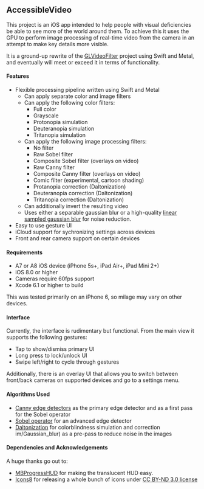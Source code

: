 ## AccessibleVideo

This project is an iOS app intended to help people with visual deficiencies be able to see more of the world around them. To achieve this it uses the GPU to perform image processing of real-time video from the camera in an attempt to make key details more visible.
 
It is a ground-up rewrite of the [GLVideoFilter](https://github.com/dghost/GLVideoFilter) project using Swift and Metal, and eventually will meet or exceed it in terms of functionality.

#### Features

* Flexible processing pipeline written using Swift and Metal
	* Can apply separate color and image filters
	* Can apply the following color filters:
	  * Full color
	  * Grayscale
	  * Protonopia simulation
	  * Deuteranopia simulation
	  * Tritanopia simulation
	* Can apply the following image processing filters:
	  * No filter
	  * Raw Sobel filter
	  * Composite Sobel filter (overlays on video)
	  * Raw Canny filter
	  * Composite Canny filter (overlays on video)
	  * Comic filter (experimental, cartoon shading)
	  * Protanopia correction (Daltonization)
	  * Deuteranopia correction (Daltonization)
	  * Tritanopia correction (Daltonization)
	* Can additionally invert the resulting video
	* Uses either a separable gaussian blur or a high-quality [linear sampled gaussian blur](http://rastergrid.com/blog/2010/09/efficient-gaussian-blur-with-linear-sampling/) for noise reduction.
* Easy to use gesture UI
* iCloud support for sychronizing settings across devices
* Front and rear camera support on certain devices

#### Requirements

* A7 or A8 iOS device (iPhone 5s+, iPad Air+, iPad Mini 2+)
* iOS 8.0 or higher
* Cameras require 60fps support
* Xcode 6.1 or higher to build

This was tested primarily on an iPhone 6, so milage may vary on other devices.


#### Interface

Currently, the interface is rudimentary but functional. From the main view it supports the following gestures:

* Tap to show/dismiss primary UI
* Long press to lock/unlock UI
* Swipe left/right to cycle through gestures

Additionally, there is an overlay UI that allows you to switch between front/back cameras on supported devices and go to a settings menu.

#### Algorithms Used


* [Canny edge detectors](http://en.wikipedia.org/wiki/Canny_edge_detector) as the primary edge detector and as a first pass for the Sobel operator
* [Sobel operator](http://en.wikipedia.org/wiki/Sobel_operator) for an advanced edge detector
* [Daltonization](http://www.daltonize.org/search/label/Daltonize) for colorblindness simulation and correction im/Gaussian_blur) as a pre-pass to reduce noise in the images


#### Dependencies and Acknowledgements

A huge thanks go out to:

* [MBProgressHUD](https://github.com/jdg/MBProgressHUD) for making the translucent HUD easy.
* [Icons8](http://icons8.com) for releasing a whole bunch  of icons under [CC BY-ND 3.0 license](https://creativecommons.org/licenses/by-nd/3.0/)